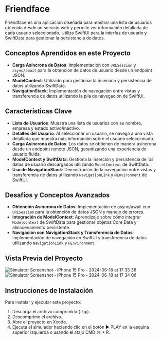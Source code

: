 # Friendface

Friendface es una aplicación diseñada para mostrar una lista de usuarios obtenida desde un servicio web y permite ver información detallada de cada usuario seleccionado. Utiliza SwiftUI para la interfaz de usuario y SwiftData para gestionar la persistencia de datos.

## Conceptos Aprendidos en este Proyecto

- **Carga Asíncrona de Datos**: Implementación con `URLSession` y `async/await` para la obtención de datos de usuario desde un endpoint JSON.
- **ModelContext**: Utilizado para gestionar la inserción y persistencia de datos utilizando SwiftData.
- **NavigationStack**: Implementación de navegación entre vistas y transferencia de datos utilizando la pila de navegación de SwiftUI.

## Características Clave

- **Lista de Usuarios**: Muestra una lista de usuarios con su nombre, empresa y estado activo/inactivo.
- **Detalles del Usuario**: Al seleccionar un usuario, se navega a una vista detallada que muestra más información sobre el usuario seleccionado.
- **Carga Asíncrona de Datos**: Los datos se obtienen de manera asíncrona desde un endpoint remoto JSON, garantizando una experiencia de usuario fluida.
- **ModelContext y SwiftData**: Gestiona la inserción y persistencia de los datos de usuario descargados utilizando `ModelContext` de SwiftData.
- **Uso de NavigationStack**: Demostración de la navegación entre vistas y transferencia de datos utilizando `NavigationLink` y `@Environment` de SwiftUI.

## Desafíos y Conceptos Avanzados

- **Obtención Asíncrona de Datos**: Implementación de async/await con `URLSession` para la obtención de datos JSON y manejo de errores.
- **Integración de ModelContext**: Aprendizaje sobre cómo integrar `ModelContext` de SwiftData para gestionar objetos Core Data y almacenamiento persistente.
- **Navigación con NavigationStack y Transferencia de Datos**: Implementación de navegación en SwiftUI y transferencia de datos utilizando `NavigationLink` y `@Environment`.

## Vista Previa del Proyecto

![Simulator Screenshot - iPhone 15 Pro - 2024-06-18 at 17 33 38](https://github.com/gascondev/Friendface/assets/144269155/3f3385b0-40bf-43eb-b0ed-d7c55f7edd66)
![Simulator Screenshot - iPhone 15 Pro - 2024-06-18 at 17 34 06](https://github.com/gascondev/Friendface/assets/144269155/313f82d2-2e39-42a2-b26e-98abc021c77d)

## Instrucciones de Instalación

Para instalar y ejecutar este proyecto:

1. Descarga el archivo comprimido (.zip).
2. Descomprime el archivo.
3. Abre el proyecto en Xcode.
4. Ejecuta el simulador haciendo clic en el botón ▶️ PLAY en la esquina superior izquierda o usando el atajo CMD ⌘ + R.
